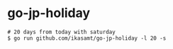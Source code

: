 # go-jp-holiday

```
# 20 days from today with saturday
$ go run github.com/ikasamt/go-jp-holiday -l 20 -s
```


